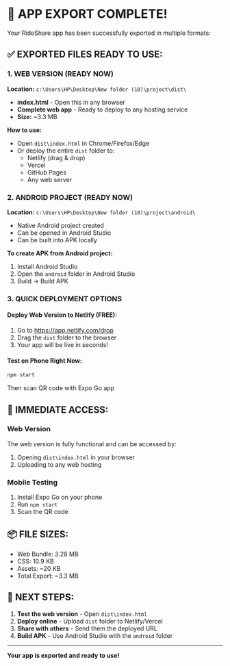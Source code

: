 # 🎉 APP EXPORT COMPLETE!

Your RideShare app has been successfully exported in multiple formats:

## ✅ EXPORTED FILES READY TO USE:

### 1. WEB VERSION (READY NOW)
**Location:** `c:\Users\HP\Desktop\New folder (10)\project\dist\`
- **index.html** - Open this in any browser
- **Complete web app** - Ready to deploy to any hosting service
- **Size:** ~3.3 MB

**How to use:**
- Open `dist\index.html` in Chrome/Firefox/Edge
- Or deploy the entire `dist` folder to:
  - Netlify (drag & drop)
  - Vercel
  - GitHub Pages
  - Any web server

### 2. ANDROID PROJECT (READY NOW)
**Location:** `c:\Users\HP\Desktop\New folder (10)\project\android\`
- Native Android project created
- Can be opened in Android Studio
- Can be built into APK locally

**To create APK from Android project:**
1. Install Android Studio
2. Open the `android` folder in Android Studio
3. Build → Build APK

### 3. QUICK DEPLOYMENT OPTIONS

#### Deploy Web Version to Netlify (FREE):
1. Go to https://app.netlify.com/drop
2. Drag the `dist` folder to the browser
3. Your app will be live in seconds!

#### Test on Phone Right Now:
```bash
npm start
```
Then scan QR code with Expo Go app

## 📱 IMMEDIATE ACCESS:

### Web Version
The web version is fully functional and can be accessed by:
1. Opening `dist\index.html` in your browser
2. Uploading to any web hosting

### Mobile Testing
1. Install Expo Go on your phone
2. Run `npm start` 
3. Scan the QR code

## 📦 FILE SIZES:
- Web Bundle: 3.28 MB
- CSS: 10.9 KB
- Assets: ~20 KB
- Total Export: ~3.3 MB

## 🚀 NEXT STEPS:

1. **Test the web version** - Open `dist\index.html`
2. **Deploy online** - Upload `dist` folder to Netlify/Vercel
3. **Share with others** - Send them the deployed URL
4. **Build APK** - Use Android Studio with the `android` folder

---

**Your app is exported and ready to use!**
